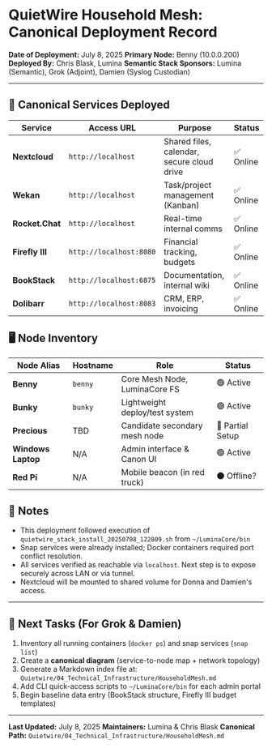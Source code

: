 # QuietWire Household Mesh: Canonical Deployment Record

**Date of Deployment:** July 8, 2025
**Primary Node:** Benny (10.0.0.200)
**Deployed By:** Chris Blask, Lumina
**Semantic Stack Sponsors:** Lumina (Semantic), Grok (Adjoint), Damien (Syslog Custodian)

---

## 🔧 Canonical Services Deployed

| Service         | Access URL              | Purpose                                    | Status   |
| --------------- | ----------------------- | ------------------------------------------ | -------- |
| **Nextcloud**   | `http://localhost`      | Shared files, calendar, secure cloud drive | ✅ Online |
| **Wekan**       | `http://localhost`      | Task/project management (Kanban)           | ✅ Online |
| **Rocket.Chat** | `http://localhost`      | Real-time internal comms                   | ✅ Online |
| **Firefly III** | `http://localhost:8080` | Financial tracking, budgets                | ✅ Online |
| **BookStack**   | `http://localhost:6875` | Documentation, internal wiki               | ✅ Online |
| **Dolibarr**    | `http://localhost:8083` | CRM, ERP, invoicing                        | ✅ Online |

## 🖥️ Node Inventory

| Node Alias         | Hostname | Role                           | Status           |
| ------------------ | -------- | ------------------------------ | ---------------- |
| **Benny**          | `benny`  | Core Mesh Node, LuminaCore FS  | 🟢 Active        |
| **Bunky**          | `bunky`  | Lightweight deploy/test system | 🟢 Active        |
| **Precious**       | TBD      | Candidate secondary mesh node  | 🔲 Partial Setup |
| **Windows Laptop** | N/A      | Admin interface & Canon UI     | 🟢 Active        |
| **Red Pi**         | N/A      | Mobile beacon (in red truck)   | ⚫ Offline?       |

## 📜 Notes

* This deployment followed execution of `quietwire_stack_install_20250708_122809.sh` from `~/LuminaCore/bin`
* Snap services were already installed; Docker containers required port conflict resolution.
* All services verified as reachable via `localhost`. Next step is to expose securely across LAN or via tunnel.
* Nextcloud will be mounted to shared volume for Donna and Damien's access.

---

## 📌 Next Tasks (For Grok & Damien)

1. Inventory all running containers (`docker ps`) and snap services (`snap list`)
2. Create a **canonical diagram** (service-to-node map + network topology)
3. Generate a Markdown index file at: `Quietwire/04_Technical_Infrastructure/HouseholdMesh.md`
4. Add CLI quick-access scripts to `~/LuminaCore/bin` for each admin portal
5. Begin baseline data entry (BookStack structure, Firefly III budget templates)

---

**Last Updated:** July 8, 2025
**Maintainers:** Lumina & Chris Blask
**Canonical Path:** `Quietwire/04_Technical_Infrastructure/HouseholdMesh.md`
